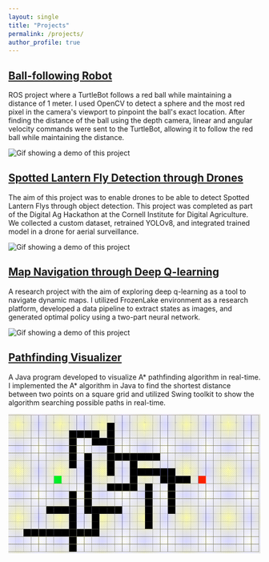 ```yaml
---
layout: single
title: "Projects"
permalink: /projects/
author_profile: true
---
```


## [Ball-following Robot](https://github.com/zainasir/BallFollower)
ROS project where a TurtleBot follows a red ball while maintaining a distance of 1 meter. I used OpenCV to detect a sphere and the most red pixel in the camera's viewport to pinpoint the ball's exact location. After finding the distance of the ball using the depth camera, linear and angular velocity commands were sent to the TurtleBot, allowing it to follow the red ball while maintaining the distance.

![Gif showing a demo of this project](/images/ball-follower-robot-demo.gif)

## [Spotted Lantern Fly Detection through Drones](https://github.com/boubinjg/SpottedLanternFly)
The aim of this project was to enable drones to be able to detect Spotted Lantern Flys through object detection. This project was completed as part of the Digital Ag Hackathon at the Cornell Institute for Digital Agriculture. We collected a custom dataset, retrained YOLOv8, and integrated trained model in a drone for aerial surveillance.

![Gif showing a demo of this project](/images/slf-demo.gif)

## [Map Navigation through Deep Q-learning](https://github.com/zainasir/FrozenLakeDQN)
A research project with the aim of exploring deep q-learning as a tool to navigate dynamic maps. I utilized FrozenLake environment as a research platform, developed a data pipeline to extract states as images, and generated optimal policy using a two-part neural network.

![Gif showing a demo of this project](/images/map-navigation.gif)

## [Pathfinding Visualizer](https://github.com/zainasir/PathfindingVisualizer)
A Java program developed to visualize A* pathfinding algorithm in real-time. I implemented the A* algorithm in Java to find the shortest distance between two points on a square grid and utilized Swing toolkit to show the algorithm searching possible paths in real-time.

![Gif showing a demo of this project](/images/pathfinding.gif)